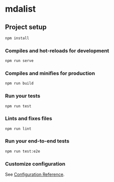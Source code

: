 # mdalist

## Project setup

``` bash
npm install
```

### Compiles and hot-reloads for development

``` bash
npm run serve
```

### Compiles and minifies for production

``` bash
npm run build
```

### Run your tests

``` bash
npm run test
```

### Lints and fixes files

``` bash
npm run lint
```

### Run your end-to-end tests

``` bash
npm run test:e2e
```

### Customize configuration

See [Configuration Reference](https://cli.vuejs.org/config/).
